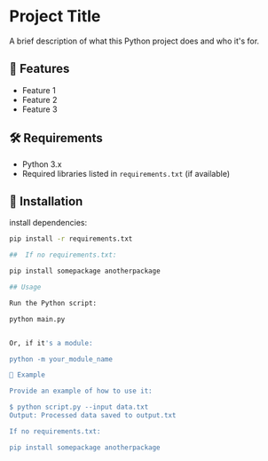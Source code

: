 # Project Title

A brief description of what this Python project does and who it's for.

## 🚀 Features

- Feature 1
- Feature 2
- Feature 3

## 🛠️ Requirements

- Python 3.x
- Required libraries listed in `requirements.txt` (if available)

## 🧰 Installation

install dependencies:

```bash
pip install -r requirements.txt

##  If no requirements.txt:

pip install somepackage anotherpackage

## Usage

Run the Python script:

python main.py


Or, if it's a module:

python -m your_module_name

🧪 Example

Provide an example of how to use it:

$ python script.py --input data.txt
Output: Processed data saved to output.txt

If no requirements.txt:

pip install somepackage anotherpackage
